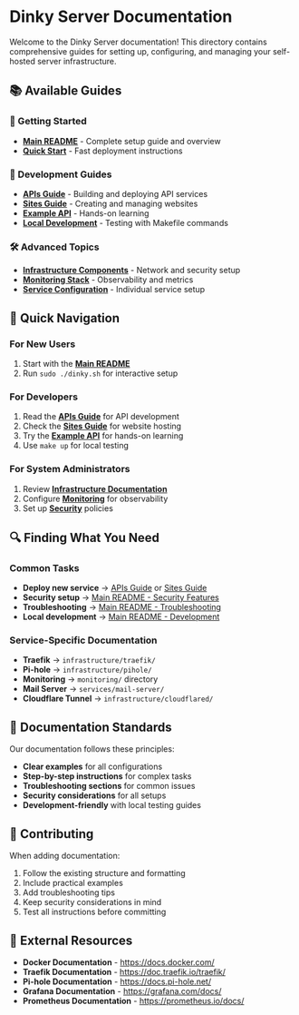 # Dinky Server Documentation

Welcome to the Dinky Server documentation! This directory contains comprehensive guides for setting up, configuring, and managing your self-hosted server infrastructure.

## 📚 Available Guides

### **🚀 Getting Started**
- **[Main README](../README.md)** - Complete setup guide and overview
- **[Quick Start](../README.md#-quick-start)** - Fast deployment instructions

### **🔧 Development Guides**
- **[APIs Guide](apis-guide.md)** - Building and deploying API services
- **[Sites Guide](sites-guide.md)** - Creating and managing websites
- **[Example API](apis-guide.md#-example-api-reference)** - Hands-on learning
- **[Local Development](../README.md#-local-development)** - Testing with Makefile commands

### **🛠️ Advanced Topics**
- **[Infrastructure Components](../infrastructure/)** - Network and security setup
- **[Monitoring Stack](../monitoring/)** - Observability and metrics
- **[Service Configuration](../services/)** - Individual service setup

## 🎯 Quick Navigation

### **For New Users**
1. Start with the **[Main README](../README.md)**
2. Run `sudo ./dinky.sh` for interactive setup

### **For Developers**
1. Read the **[APIs Guide](apis-guide.md)** for API development
2. Check the **[Sites Guide](sites-guide.md)** for website hosting
3. Try the **[Example API](apis-guide.md#-example-api-reference)** for hands-on learning
4. Use `make up` for local testing

### **For System Administrators**
1. Review **[Infrastructure Documentation](../infrastructure/)**
2. Configure **[Monitoring](../monitoring/)** for observability
3. Set up **[Security](../infrastructure/firewall/)** policies

## 🔍 Finding What You Need

### **Common Tasks**
- **Deploy new service** → [APIs Guide](apis-guide.md) or [Sites Guide](sites-guide.md)
- **Security setup** → [Main README - Security Features](../README.md#-what-you-get)
- **Troubleshooting** → [Main README - Troubleshooting](../README.md#-troubleshooting)
- **Local development** → [Main README - Development](../README.md#-local-development)

### **Service-Specific Documentation**
- **Traefik** → `infrastructure/traefik/`
- **Pi-hole** → `infrastructure/pihole/`
- **Monitoring** → `monitoring/` directory
- **Mail Server** → `services/mail-server/`
- **Cloudflare Tunnel** → `infrastructure/cloudflared/`

## 📝 Documentation Standards

Our documentation follows these principles:
- **Clear examples** for all configurations
- **Step-by-step instructions** for complex tasks
- **Troubleshooting sections** for common issues
- **Security considerations** for all setups
- **Development-friendly** with local testing guides

## 🤝 Contributing

When adding documentation:
1. Follow the existing structure and formatting
2. Include practical examples
3. Add troubleshooting tips
4. Keep security considerations in mind
5. Test all instructions before committing

## 🔗 External Resources

- **Docker Documentation** - https://docs.docker.com/
- **Traefik Documentation** - https://doc.traefik.io/traefik/
- **Pi-hole Documentation** - https://docs.pi-hole.net/
- **Grafana Documentation** - https://grafana.com/docs/
- **Prometheus Documentation** - https://prometheus.io/docs/ 